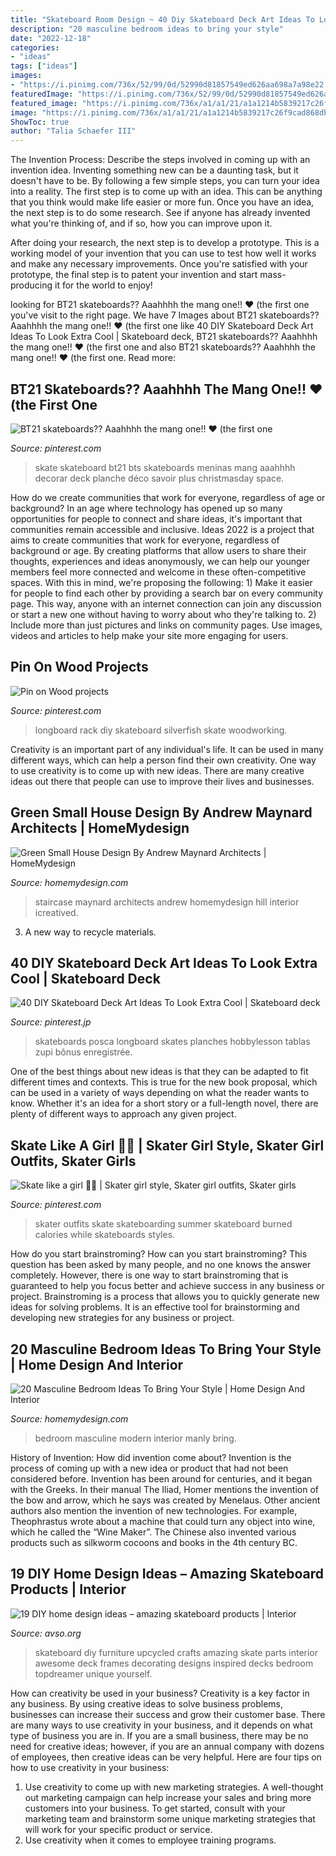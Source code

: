 ```yaml
---
title: "Skateboard Room Design ~ 40 Diy Skateboard Deck Art Ideas To Look Extra Cool"
description: "20 masculine bedroom ideas to bring your style"
date: "2022-12-18"
categories:
- "ideas"
tags: ["ideas"]
images:
- "https://i.pinimg.com/736x/52/99/0d/52990d81857549ed626aa698a7a98e22.jpg"
featuredImage: "https://i.pinimg.com/736x/52/99/0d/52990d81857549ed626aa698a7a98e22.jpg"
featured_image: "https://i.pinimg.com/736x/a1/a1/21/a1a1214b5839217c26f9cad868db2526.jpg"
image: "https://i.pinimg.com/736x/a1/a1/21/a1a1214b5839217c26f9cad868db2526.jpg"
ShowToc: true
author: "Talia Schaefer III"
---
```



The Invention Process: Describe the steps involved in coming up with an invention idea.
Inventing something new can be a daunting task, but it doesn't have to be. By following a few simple steps, you can turn your idea into a reality.
The first step is to come up with an idea. This can be anything that you think would make life easier or more fun. Once you have an idea, the next step is to do some research. See if anyone has already invented what you're thinking of, and if so, how you can improve upon it.

After doing your research, the next step is to develop a prototype. This is a working model of your invention that you can use to test how well it works and make any necessary improvements. Once you're satisfied with your prototype, the final step is to patent your invention and start mass-producing it for the world to enjoy!

	

		
looking for BT21 skateboards?? Aaahhhh the mang one!! ♥ (the first one you've visit to the right page. We have 7 Images about BT21 skateboards?? Aaahhhh the mang one!! ♥ (the first one like 40 DIY Skateboard Deck Art Ideas To Look Extra Cool | Skateboard deck, BT21 skateboards?? Aaahhhh the mang one!! ♥ (the first one and also BT21 skateboards?? Aaahhhh the mang one!! ♥ (the first one. Read more:
		
    
## BT21 Skateboards?? Aaahhhh The Mang One!! ♥ (the First One

<img loading=lazy src="https://i.pinimg.com/736x/a1/a1/21/a1a1214b5839217c26f9cad868db2526.jpg" onerror="this.onerror=null;this.src='https://tse4.mm.bing.net/th?id=OIP.8k32cwuVmQyEWsURw1zRggHaHR&amp;pid=15.1';" alt="BT21 skateboards?? Aaahhhh the mang one!! ♥ (the first one">

_Source: pinterest.com_

>skate skateboard bt21 bts skateboards meninas mang aaahhhh decorar deck planche déco savoir plus christmasday space. 

	

How do we create communities that work for everyone, regardless of age or background?
In an age where technology has opened up so many opportunities for people to connect and share ideas, it's important that communities remain accessible and inclusive. Ideas 2022 is a project that aims to create communities that work for everyone, regardless of background or age. By creating platforms that allow users to share their thoughts, experiences and ideas anonymously, we can help our younger members feel more connected and welcome in these often-competitive spaces. With this in mind, we're proposing the following: 1) Make it easier for people to find each other by providing a search bar on every community page. This way, anyone with an internet connection can join any discussion or start a new one without having to worry about who they're talking to. 2) Include more than just pictures and links on community pages. Use images, videos and articles to help make your site more engaging for users.

    
## Pin On Wood Projects

<img loading=lazy src="https://i.pinimg.com/736x/a0/83/7c/a0837cb4337bd13a34bf8ed8e9edbec5--silverfish-skate-board.jpg" onerror="this.onerror=null;this.src='https://tse4.mm.bing.net/th?id=OIP.n5C6mpZCTBK5PvAWzJImiwHaJ3&amp;pid=15.1';" alt="Pin on Wood projects">

_Source: pinterest.com_

>longboard rack diy skateboard silverfish skate woodworking. 

	

Creativity is an important part of any individual's life. It can be used in many different ways, which can help a person find their own creativity. One way to use creativity is to come up with new ideas. There are many creative ideas out there that people can use to improve their lives and businesses.

    
## Green Small House Design By Andrew Maynard Architects | HomeMydesign

<img loading=lazy src="http://homemydesign.com/wp-content/uploads/2012/12/green-small-house-with-staircase-design.jpg" onerror="this.onerror=null;this.src='https://tse1.mm.bing.net/th?id=OIP.OrOVL_ggNi8RbZvzz1NpSgHaKn&amp;pid=15.1';" alt="Green Small House Design By Andrew Maynard Architects | HomeMydesign">

_Source: homemydesign.com_

>staircase maynard architects andrew homemydesign hill interior icreatived. 

	

3. A new way to recycle materials.

    
## 40 DIY Skateboard Deck Art Ideas To Look Extra Cool | Skateboard Deck

<img loading=lazy src="https://i.pinimg.com/736x/52/99/0d/52990d81857549ed626aa698a7a98e22.jpg" onerror="this.onerror=null;this.src='https://tse2.mm.bing.net/th?id=OIP.g0b2NBz6zpXAEnu0MaRYpQHaLH&amp;pid=15.1';" alt="40 DIY Skateboard Deck Art Ideas To Look Extra Cool | Skateboard deck">

_Source: pinterest.jp_

>skateboards posca longboard skates planches hobbylesson tablas zupi bônus enregistrée. 

	

One of the best things about new ideas is that they can be adapted to fit different times and contexts. This is true for the new book proposal, which can be used in a variety of ways depending on what the reader wants to know. Whether it's an idea for a short story or a full-length novel, there are plenty of different ways to approach any given project.

    
## Skate Like A Girl 💪👩 | Skater Girl Style, Skater Girl Outfits, Skater Girls

<img loading=lazy src="https://i.pinimg.com/originals/bb/7d/43/bb7d43acd846414f1b1bd4fe0a38eedd.jpg" onerror="this.onerror=null;this.src='https://tse3.mm.bing.net/th?id=OIP.OSCLKOZ7riqNE8w1vx6lBwHaNK&amp;pid=15.1';" alt="Skate like a girl 💪👩 | Skater girl style, Skater girl outfits, Skater girls">

_Source: pinterest.com_

>skater outfits skate skateboarding summer skateboard burned calories while skateboards styles. 

	

How do you start brainstroming?
How can you start brainstroming? This question has been asked by many people, and no one knows the answer completely. However, there is one way to start brainstroming that is guaranteed to help you focus better and achieve success in any business or project. Brainstroming is a process that allows you to quickly generate new ideas for solving problems. It is an effective tool for brainstorming and developing new strategies for any business or project.

    
## 20 Masculine Bedroom Ideas To Bring Your Style | Home Design And Interior

<img loading=lazy src="http://homemydesign.com/wp-content/uploads/2017/08/modern-masculine-bedroom-decorations.jpg" onerror="this.onerror=null;this.src='https://tse3.mm.bing.net/th?id=OIP.qg3X_E4e2LO0SWNX4mC19gHaLH&amp;pid=15.1';" alt="20 Masculine Bedroom Ideas To Bring Your Style | Home Design And Interior">

_Source: homemydesign.com_

>bedroom masculine modern interior manly bring. 

	

History of Invention: How did invention come about?
Invention is the process of coming up with a new idea or product that had not been considered before. Invention has been around for centuries, and it began with the Greeks. In their manual The Iliad, Homer mentions the invention of the bow and arrow, which he says was created by Menelaus. Other ancient authors also mention the invention of new technologies. For example, Theophrastus wrote about a machine that could turn any object into wine, which he called the “Wine Maker”. The Chinese also invented various products such as silkworm cocoons and books in the 4th century BC.

    
## 19 DIY Home Design Ideas – Amazing Skateboard Products | Interior

<img loading=lazy src="http://www.avso.org/wp-content/uploads/files/3/6/8/19-diy-home-design-ideas-amazing-skateboard-products-0-368.jpg" onerror="this.onerror=null;this.src='https://tse4.mm.bing.net/th?id=OIP.6DZUbVN5OJvaJ-qkIPN8egHaJ3&amp;pid=15.1';" alt="19 DIY home design ideas – amazing skateboard products | Interior">

_Source: avso.org_

>skateboard diy furniture upcycled crafts amazing skate parts interior awesome deck frames decorating designs inspired decks bedroom topdreamer unique yourself. 

	

How can creativity be used in your business?
Creativity is a key factor in any business. By using creative ideas to solve business problems, businesses can increase their success and grow their customer base. There are many ways to use creativity in your business, and it depends on what type of business you are in. If you are a small business, there may be no need for creative ideas; however, if you are an annual company with dozens of employees, then creative ideas can be very helpful. Here are four tips on how to use creativity in your business: 
1) Use creativity to come up with new marketing strategies. A well-thought out marketing campaign can help increase your sales and bring more customers into your business. To get started, consult with your marketing team and brainstorm some unique marketing strategies that will work for your specific product or service. 
2) Use creativity when it comes to employee training programs.

